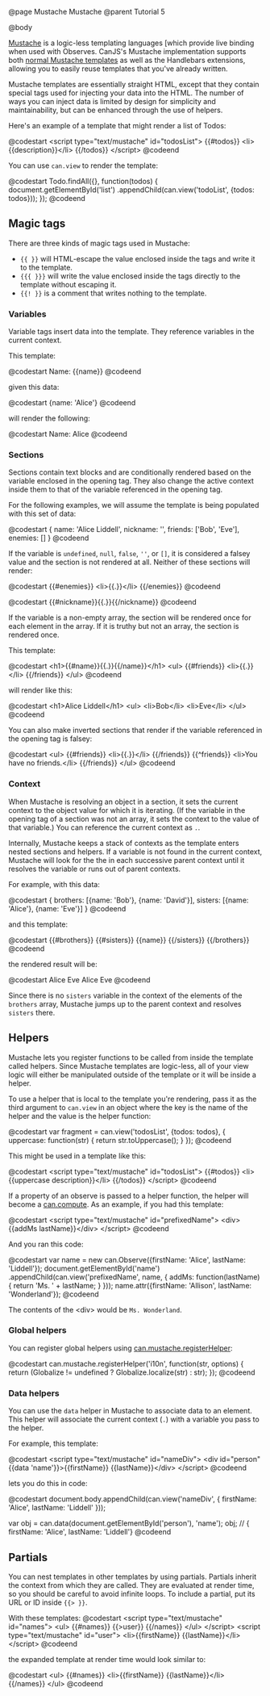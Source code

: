 @page Mustache Mustache
@parent Tutorial 5

@body

[Mustache](../docs/can.mustache.html) is a logic-less templating languages
[which provide live binding when used with Observes. CanJS's Mustache
implementation supports both [normal Mustache templates](http://mustache.github.io/) 
as well as the Handlebars extensions, allowing you to easily reuse
templates that you've already written.

Mustache templates are essentially straight HTML, except that they contain
special tags used for injecting your data into the HTML. The number of ways
you can inject data is limited by design for simplicity and maintainability,
but can be enhanced through the use of helpers.

Here's an example of a template that might render a list of Todos:

@codestart
&lt;script type="text/mustache" id="todosList">
{{#todos}}
&lt;li>{{description}}&lt;/li>
{{/todos}}
&lt;/script>
@codeend

You can use `can.view` to render the template:

@codestart
Todo.findAll({}, function(todos) {
	document.getElementById('list')
		.appendChild(can.view('todoList', {todos: todos}));
});
@codeend

## Magic tags

There are three kinds of magic tags used in Mustache:

- `{{ }}` will HTML-escape the value enclosed inside the tags and write it to
the template.
- `{{{ }}}` will write the value enclosed inside the tags directly
to the template without escaping it.
- `{{! }}` is a comment that writes nothing to the template.

### Variables

Variable tags insert data into the template. They reference variables in the current
context.

This template:

@codestart
Name: {{name}}
@codeend

given this data:

@codestart
{name: 'Alice'}
@codeend

will render the following:

@codestart
Name: Alice
@codeend

### Sections

Sections contain text blocks and are conditionally rendered based on the
variable enclosed in the opening tag. They also change the active context
inside them to that of the variable referenced in the opening tag.

For the following examples, we will assume the template is being populated with
this set of data:

@codestart
{
	name: 'Alice Liddell',
	nickname: '',
	friends: ['Bob', 'Eve'],
	enemies: []
}
@codeend

If the variable is `undefined`, `null`, `false`, `''`, or `[]`, it is considered
a falsey value and the section is not rendered at all. Neither of these sections
will render:

@codestart
{{#enemies}}
&lt;li>{{.}}&lt;/li>
{{/enemies}}
@codeend

@codestart
{{#nickname}}{{.}}{{/nickname}}
@codeend

If the variable is a non-empty array, the section will be rendered once for each
element in the array. If it is truthy but not an array, the section is rendered
once.

This template:

@codestart
&lt;h1>{{#name}}{{.}}{{/name}}&lt;/h1>
&lt;ul>
	{{#friends}}
	&lt;li>{{.}}&lt;/li>
	{{/friends}}
&lt;/ul>
@codeend

will render like this:

@codestart
&lt;h1>Alice Liddell&lt;/h1>
&lt;ul>
	&lt;li>Bob&lt;/li>
	&lt;li>Eve&lt;/li>
&lt;/ul>
@codeend

You can also make inverted sections that render if the variable referenced in the
opening tag is falsey:

@codestart
&lt;ul>
	{{#friends}}
	&lt;li>{{.}}&lt;/li>
	{{/friends}}
	{{^friends}}
	&lt;li>You have no friends.&lt;/li>
	{{/friends}}
&lt;/ul>
@codeend

### Context

When Mustache is resolving an object in a section, it sets the current context
to the object value for which it is iterating. (If the variable in the opening tag
of a section was not an array, it sets the context to the value of that variable.)
You can reference the current context as `.`.

Internally, Mustache keeps a stack of contexts as the template enters nested
sections and helpers. If a variable is not found in the current context, Mustache
will look for the the in each successive parent context until it resolves the
variable or runs out of parent contexts.

For example, with this data:

@codestart
{
	brothers: [{name: 'Bob'}, {name: 'David'}],
	sisters: [{name: 'Alice'}, {name: 'Eve'}]
}
@codeend

and this template:

@codestart
{{#brothers}}
	{{#sisters}}
		{{name}}
	{{/sisters}}
{{/brothers}}
@codeend

the rendered result will be:

@codestart
Alice
Eve
Alice
Eve
@codeend

Since there is no `sisters` variable in the context of the elements of the `brothers`
array, Mustache jumps up to the parent context and resolves `sisters` there.

## Helpers

Mustache lets you register functions to be called from inside the template
called helpers. Since Mustache templates are logic-less, all of your view
logic will either be manipulated outside of the template or it will be inside
a helper.

To use a helper that is local to the template you're rendering, pass it as the
third argument to `can.view` in an object where the key is the name of the helper
and the value is the helper function:

@codestart
var fragment = can.view('todosList', {todos: todos}, {
	uppercase: function(str) {
		return str.toUppercase();
	}
});
@codeend

This might be used in a template like this:

@codestart
&lt;script type="text/mustache" id="todosList">
{{#todos}}
&lt;li>{{uppercase description}}&lt;/li>
{{/todos}}
&lt;/script>
@codeend

If a property of an observe is passed to a helper function, the helper will
become a [can.compute](../docs/can.compute.html). As an example, if you had this template:

@codestart
&lt;script type="text/mustache" id="prefixedName">
&lt;div>{{addMs lastName}}&lt;/div>
&lt;/script>
@codeend

And you ran this code:

@codestart
var name = new can.Observe({firstName: 'Alice', lastName: 'Liddell'});
document.getElementById('name')
	.appendChild(can.view('prefixedName', name, {
		addMs: function(lastName) {
			return 'Ms. ' + lastName;
		}
	}));
name.attr({firstName: 'Allison', lastName: 'Wonderland'});
@codeend

The contents of the &lt;div> would be `Ms. Wonderland`.

### Global helpers

You can register global helpers using [can.mustache.registerHelper](../docs/can.mustache.registerHelper.html):

@codestart
can.mustache.registerHelper('i10n', function(str, options) {
	return (Globalize != undefined ? Globalize.localize(str) : str);
});
@codeend

### Data helpers

You can use the `data` helper in Mustache to associate data to an element. This
helper will associate the current context (`.`) with a variable you pass to the
helper.

For example, this template:

@codestart
&lt;script type="text/mustache" id="nameDiv">
&lt;div id="person" {{data 'name'}}>{{firstName}} {{lastName}}&lt;/div>
&lt;/script>
@codeend

lets you do this in code:

@codestart
document.body.appendChild(can.view('nameDiv', {
	firstName: 'Alice',
	lastName: 'Liddell'
}));

var obj = can.data(document.getElementById('person'), 'name');
obj; // { firstName: 'Alice', lastName: 'Liddell'}
@codeend

## Partials

You can nest templates in other templates by using partials. Partials inherit
the context from which they are called. They are evaluated at render time, so you
should be careful to avoid infinite loops. To include a partial, put its URL or
ID inside `{{> }}`.

With these templates:
@codestart
&lt;script type="text/mustache" id="names">
&lt;ul>
{{#names}}
	{{>user}}
{{/names}}
&lt;/ul>
&lt;/script>
&lt;script type="text/mustache" id="user">
&lt;li>{{firstName}} {{lastName}}&lt;/li>
&lt;/script>
@codeend

the expanded template at render time would look similar to:

@codestart
&lt;ul>
{{#names}}
	&lt;li>{{firstName}} {{lastName}}&lt;/li>
{{/names}}
&lt;/ul>
@codeend

